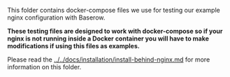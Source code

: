 This folder contains docker-compose files we use for testing our example nginx
configuration with Baserow. 

**These testing files are designed to work with docker-compose so if your
nginx is not running inside a Docker container you will have to make modifications
if using this files as examples.**

Please read
the [../../docs/installation/install-behind-nginx.md](../../docs/installation/install-behind-nginx.md)
for more information on this folder.

